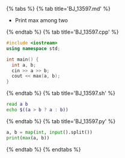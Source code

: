 {% tabs %}
{% tab title='BJ_13597.md' %}

* Print max among two

{% endtab %}
{% tab title='BJ_13597.cpp' %}

```cpp
#include <iostream>
using namespace std;

int main() {
  int a, b;
  cin >> a >> b;
  cout << max(a, b);
}
```

{% endtab %}
{% tab title='BJ_13597.sh' %}

```sh
read a b
echo $((a > b ? a : b))
```

{% endtab %}
{% tab title='BJ_13597.py' %}

```py
a, b = map(int, input().split())
print(max(a, b))
```

{% endtab %}
{% endtabs %}
